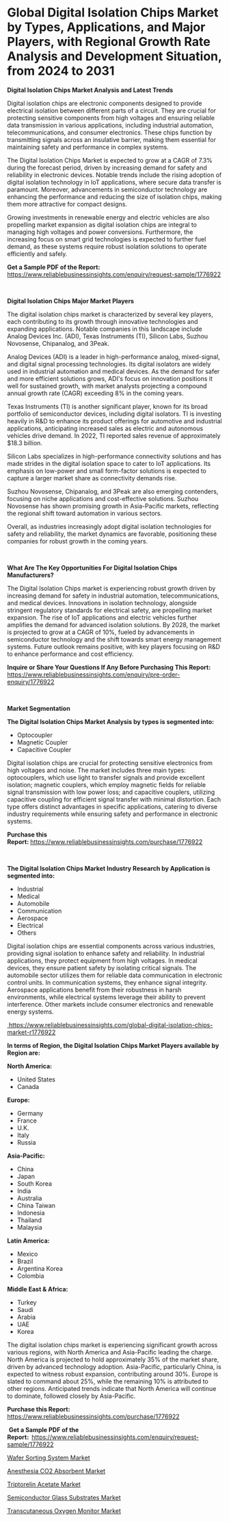 <p><h1>Global Digital Isolation Chips Market by Types, Applications, and Major Players, with Regional Growth Rate Analysis and Development Situation, from 2024 to 2031</h1></p><p><strong>Digital Isolation Chips Market Analysis and Latest Trends</strong></p>
<p><p>Digital isolation chips are electronic components designed to provide electrical isolation between different parts of a circuit. They are crucial for protecting sensitive components from high voltages and ensuring reliable data transmission in various applications, including industrial automation, telecommunications, and consumer electronics. These chips function by transmitting signals across an insulative barrier, making them essential for maintaining safety and performance in complex systems.</p><p>The Digital Isolation Chips Market is expected to grow at a CAGR of 7.3% during the forecast period, driven by increasing demand for safety and reliability in electronic devices. Notable trends include the rising adoption of digital isolation technology in IoT applications, where secure data transfer is paramount. Moreover, advancements in semiconductor technology are enhancing the performance and reducing the size of isolation chips, making them more attractive for compact designs.</p><p>Growing investments in renewable energy and electric vehicles are also propelling market expansion as digital isolation chips are integral to managing high voltages and power conversions. Furthermore, the increasing focus on smart grid technologies is expected to further fuel demand, as these systems require robust isolation solutions to operate efficiently and safely.</p></p>
<p><strong>Get a Sample PDF of the Report:&nbsp;</strong> <a href="https://www.reliablebusinessinsights.com/enquiry/request-sample/1776922?utm_campaign=1094&utm_medium=2&utm_source=Github&utm_content=ia&utm_term=20122024&utm_id=digital-isolation-chips">https://www.reliablebusinessinsights.com/enquiry/request-sample/1776922</a></p>
<p>&nbsp;</p>
<p><strong>Digital Isolation Chips Major Market Players</strong></p>
<p><p>The digital isolation chips market is characterized by several key players, each contributing to its growth through innovative technologies and expanding applications. Notable companies in this landscape include Analog Devices Inc. (ADI), Texas Instruments (TI), Silicon Labs, Suzhou Novosense, Chipanalog, and 3Peak.</p><p>Analog Devices (ADI) is a leader in high-performance analog, mixed-signal, and digital signal processing technologies. Its digital isolators are widely used in industrial automation and medical devices. As the demand for safer and more efficient solutions grows, ADI's focus on innovation positions it well for sustained growth, with market analysts projecting a compound annual growth rate (CAGR) exceeding 8% in the coming years.</p><p>Texas Instruments (TI) is another significant player, known for its broad portfolio of semiconductor devices, including digital isolators. TI is investing heavily in R&D to enhance its product offerings for automotive and industrial applications, anticipating increased sales as electric and autonomous vehicles drive demand. In 2022, TI reported sales revenue of approximately $18.3 billion.</p><p>Silicon Labs specializes in high-performance connectivity solutions and has made strides in the digital isolation space to cater to IoT applications. Its emphasis on low-power and small form-factor solutions is expected to capture a larger market share as connectivity demands rise.</p><p>Suzhou Novosense, Chipanalog, and 3Peak are also emerging contenders, focusing on niche applications and cost-effective solutions. Suzhou Novosense has shown promising growth in Asia-Pacific markets, reflecting the regional shift toward automation in various sectors.</p><p>Overall, as industries increasingly adopt digital isolation technologies for safety and reliability, the market dynamics are favorable, positioning these companies for robust growth in the coming years.</p></p>
<p>&nbsp;</p>
<p><strong>What Are The Key Opportunities For Digital Isolation Chips Manufacturers?</strong></p>
<p><p>The Digital Isolation Chips market is experiencing robust growth driven by increasing demand for safety in industrial automation, telecommunications, and medical devices. Innovations in isolation technology, alongside stringent regulatory standards for electrical safety, are propelling market expansion. The rise of IoT applications and electric vehicles further amplifies the demand for advanced isolation solutions. By 2028, the market is projected to grow at a CAGR of 10%, fueled by advancements in semiconductor technology and the shift towards smart energy management systems. Future outlook remains positive, with key players focusing on R&D to enhance performance and cost efficiency.</p></p>
<p><strong>Inquire or Share Your Questions If Any Before Purchasing This Report:</strong> <a href="https://www.reliablebusinessinsights.com/enquiry/pre-order-enquiry/1776922?utm_campaign=1094&utm_medium=2&utm_source=Github&utm_content=ia&utm_term=20122024&utm_id=digital-isolation-chips">https://www.reliablebusinessinsights.com/enquiry/pre-order-enquiry/1776922</a></p>
<p>&nbsp;</p>
<p><strong>Market Segmentation</strong></p>
<p><strong>The Digital Isolation Chips Market Analysis by types is segmented into:</strong></p>
<p><ul><li>Optocoupler</li><li>Magnetic Coupler</li><li>Capacitive Coupler</li></ul></p>
<p><p>Digital isolation chips are crucial for protecting sensitive electronics from high voltages and noise. The market includes three main types: optocouplers, which use light to transfer signals and provide excellent isolation; magnetic couplers, which employ magnetic fields for reliable signal transmission with low power loss; and capacitive couplers, utilizing capacitive coupling for efficient signal transfer with minimal distortion. Each type offers distinct advantages in specific applications, catering to diverse industry requirements while ensuring safety and performance in electronic systems.</p></p>
<p><strong>Purchase this Report:&nbsp;</strong><a href="https://www.reliablebusinessinsights.com/purchase/1776922?utm_campaign=1094&utm_medium=2&utm_source=Github&utm_content=ia&utm_term=20122024&utm_id=digital-isolation-chips">https://www.reliablebusinessinsights.com/purchase/1776922</a></p>
<p>&nbsp;</p>
<p><strong>The Digital Isolation Chips Market Industry Research by Application is segmented into:</strong></p>
<p><ul><li>Industrial</li><li>Medical</li><li>Automobile</li><li>Communication</li><li>Aerospace</li><li>Electrical</li><li>Others</li></ul></p>
<p><p>Digital isolation chips are essential components across various industries, providing signal isolation to enhance safety and reliability. In industrial applications, they protect equipment from high voltages. In medical devices, they ensure patient safety by isolating critical signals. The automobile sector utilizes them for reliable data communication in electronic control units. In communication systems, they enhance signal integrity. Aerospace applications benefit from their robustness in harsh environments, while electrical systems leverage their ability to prevent interference. Other markets include consumer electronics and renewable energy systems.</p></p>
<p><a href="https://www.reliablebusinessinsights.com/global-digital-isolation-chips-market-r1776922?utm_campaign=1094&utm_medium=2&utm_source=Github&utm_content=ia&utm_term=20122024&utm_id=digital-isolation-chips">&nbsp;https://www.reliablebusinessinsights.com/global-digital-isolation-chips-market-r1776922</a></p>
<p><strong>In terms of Region, the Digital Isolation Chips Market Players available by Region are:</strong></p>
<p>
    <p> <strong> North America: </strong>
        <ul>
            <li>United States</li>
            <li>Canada</li>
        </ul>
        </p> 
    <p> <strong> Europe: </strong>
        <ul>
            <li>Germany</li>
            <li>France</li>
            <li>U.K.</li>
            <li>Italy</li>
            <li>Russia</li>
        </ul>
        </p> 
    <p> <strong> Asia-Pacific: </strong>
        <ul>
            <li>China</li>
            <li>Japan</li>
            <li>South Korea</li>
            <li>India</li>
            <li>Australia</li>
            <li>China Taiwan</li>
            <li>Indonesia</li>
            <li>Thailand</li>
            <li>Malaysia</li>
        </ul>
        </p> 
    <p> <strong> Latin America: </strong>
        <ul>
            <li>Mexico</li>
            <li>Brazil</li>
            <li>Argentina Korea</li>
            <li>Colombia</li>
        </ul>
        </p> 
    <p> <strong> Middle East & Africa: </strong>
        <ul>
            <li>Turkey</li>
            <li>Saudi</li>
            <li>Arabia</li>
            <li>UAE</li>
            <li>Korea</li>
        </ul>
    </p>
    </p>
<p><p>The digital isolation chips market is experiencing significant growth across various regions, with North America and Asia-Pacific leading the charge. North America is projected to hold approximately 35% of the market share, driven by advanced technology adoption. Asia-Pacific, particularly China, is expected to witness robust expansion, contributing around 30%. Europe is slated to command about 25%, while the remaining 10% is attributed to other regions. Anticipated trends indicate that North America will continue to dominate, followed closely by Asia-Pacific.</p></p>
<p><strong>Purchase this Report: </strong><a href="https://www.reliablebusinessinsights.com/purchase/1776922?utm_campaign=1094&utm_medium=2&utm_source=Github&utm_content=ia&utm_term=20122024&utm_id=digital-isolation-chips">https://www.reliablebusinessinsights.com/purchase/1776922</a></p>
<p>&nbsp;<strong>Get a Sample PDF of the Report:&nbsp;&nbsp;</strong><a href="https://www.reliablebusinessinsights.com/enquiry/request-sample/1776922?utm_campaign=1094&utm_medium=2&utm_source=Github&utm_content=ia&utm_term=20122024&utm_id=digital-isolation-chips">https://www.reliablebusinessinsights.com/enquiry/request-sample/1776922</a></p>
<p><strong></strong></p>
<p><p><a href="https://github.com/rileymgdorcas/Market-Research-Report-List-1/blob/main/wafer-sorting-system-market.md?utm_campaign=1094&utm_medium=2&utm_source=Github&utm_content=ia&utm_term=20122024&utm_id=digital-isolation-chips">Wafer Sorting System Market</a></p><p><a href="https://www.linkedin.com/pulse/industry-insights-global-anesthesia-co2-absorbent-markets-growth-l5h5c?utm_campaign=1094&utm_medium=2&utm_source=Github&utm_content=ia&utm_term=20122024&utm_id=digital-isolation-chips">Anesthesia CO2 Absorbent Market</a></p><p><a href="https://www.linkedin.com/pulse/in-depth-analysis-triptorelin-acetate-market-trends-growth-7qj1c?utm_campaign=1094&utm_medium=2&utm_source=Github&utm_content=ia&utm_term=20122024&utm_id=digital-isolation-chips">Triptorelin Acetate Market</a></p><p><a href="https://github.com/LilianFaulkner65/Market-Research-Report-List-1/blob/main/semiconductor-glass-substrates-market.md?utm_campaign=1094&utm_medium=2&utm_source=Github&utm_content=ia&utm_term=20122024&utm_id=digital-isolation-chips">Semiconductor Glass Substrates Market</a></p><p><a href="https://www.linkedin.com/pulse/transcutaneous-oxygen-monitor-market-overview-components-q8foc?utm_campaign=1094&utm_medium=2&utm_source=Github&utm_content=ia&utm_term=20122024&utm_id=digital-isolation-chips">Transcutaneous Oxygen Monitor Market</a></p></p>